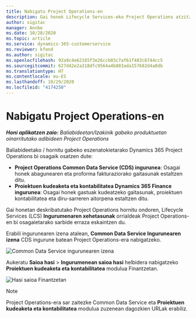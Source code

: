 ```yaml
---
title: Nabigatu Project Operations-en
description: Gai honek Lifecycle Services-eko Project Operations atzitzeari buruzko informazioa eskaintzen du.
author: sigitac
manager: Annbe
ms.date: 10/28/2020
ms.topic: article
ms.service: dynamics-365-customerservice
ms.reviewer: kfend
ms.author: sigitac
ms.openlocfilehash: 92a9c4e62165f3e26ccb03c7af61f483c6744cc5
ms.sourcegitcommit: 627d42e2a318dfc9564a4b803ada157682d4a0db
ms.translationtype: HT
ms.contentlocale: eu-ES
ms.lasthandoff: 10/29/2020
ms.locfileid: "4174250"
---
```

# <a name="navigate-project-operations"></a>Nabigatu Project Operations-en

_**Honi aplikatzen zaio:** Baliabideetan/Izakinik gabeko produktuetan oinarritutako adibideen Project Operations_

Baliabideetako / hornitu gabeko eszenatokietarako Dynamics 365 Project Operations bi osagaik osatzen dute: 

 - **Project Operations Common Data Service (CDS) ingurunea**: Osagai honek abagunearen eta proforma fakturaziorako gaitasunak estaltzen ditu. 
 - **Proiektuen kudeaketa eta kontabilitatea Dynamics 365 Finance ingurunea**: Osagai honek gastuak kudeatzeko gaitasunak, proiektuen kontabilitatea eta diru-sarreren aitorpena estaltzen ditu. 

Gai honetan deskribatutako Project Operations hornitu ondoren, Lifecycle Services (LCS) **Ingurumenaren xehetasunak** orrialdeak Project Operations-en bi osagaietarako sarbide erraza eskaintzen du.  

Erabili ingurunearen izena atalean, **Common Data Service Ingurunearen izena** CDS ingurune batean Project Operations-era nabigatzeko. 

  ![Common Data Service ingurunearen izena](./media/environment-name.PNG)

Aukeratu **Saioa hasi** > **Ingurumenean saioa hasi** helbidera nabigatzeko **Proiektuen kudeaketa eta kontabilitatea** modulua Finantzetan.  

   ![Hasi saioa Finantzetan](./media/environment-login.PNG)

> [!NOTE]
> Project Operations-era sar zaitezke Common Data Service eta **Proiektuen kudeaketa eta kontabilitatea** modulua zuzenean dagozkien URLak erabiliz. 
